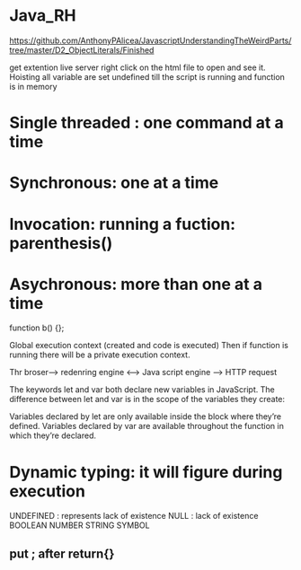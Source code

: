 # Java_RH
https://github.com/AnthonyPAlicea/JavascriptUnderstandingTheWeirdParts/tree/master/D2_ObjectLiterals/Finished

get extention live server
right click on the html file to open and see it.
Hoisting
all variable are set undefined till the script is running and function is in memory

# Single threaded : one command at a time
# Synchronous: one at a time
# Invocation: running a fuction: parenthesis()
# Asychronous: more than one at a time
function b() {};

Global execution context (created and code is executed)
Then if function is running there will be a private execution context.


Thr broser--> redenring engine <--> Java script engine --> HTTP request

The keywords let and var both declare new variables in JavaScript. The difference between let and var is in the scope of the variables they create:

Variables declared by let are only available inside the block where they’re defined.
Variables declared by var are available throughout the function in which they’re declared.

# Dynamic typing: it will figure during execution

UNDEFINED : represents lack of existence
NULL : lack of existence
BOOLEAN
NUMBER
STRING
SYMBOL

## put ; after return{}